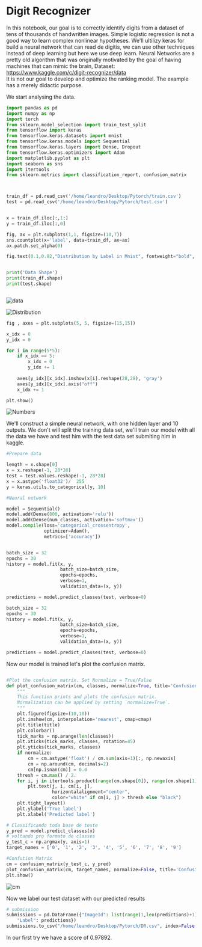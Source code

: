 # Digit Recognizer

In this notebook, our goal is to correctly identify digits from a dataset of tens of thousands of handwritten images. Simple logistic regression is not a good way to learn complex nonlinear hypotheses. We'll ultilizy keras for build a neural network that can read de digitis, we can use other techniques instead of deep learning but here we use deep learn. Neural Networks are a pretty old algorithm that was originally motivated by the goal of having machines that can mimic the brain, 
Dataset: https://www.kaggle.com/c/digit-recognizer/data  
It is not our goal to develop and optimize the ranking model. The example has a merely didactic purpose.

We start analysing the data.



```python
import pandas as pd
import numpy as np
import torch
from sklearn.model_selection import train_test_split
from tensorflow import keras
from tensorflow.keras.datasets import mnist
from tensorflow.keras.models import Sequential
from tensorflow.keras.layers import Dense, Dropout
from tensorflow.keras.optimizers import Adam
import matplotlib.pyplot as plt
import seaborn as sns
import itertools
from sklearn.metrics import classification_report, confusion_matrix



train_df = pd.read_csv('/home/leandro/Desktop/Pytorch/train.csv')
test = pd.read_csv('/home/leandro/Desktop/Pytorch/test.csv')


x = train_df.iloc[:,1:]
y = train_df.iloc[:,0]

fig, ax = plt.subplots(1,1, figsize=(10,7))
sns.countplot(x='label', data=train_df, ax=ax)
ax.patch.set_alpha(0)

fig.text(0.1,0.92,"Distribution by Label in Mnist", fontweight="bold", fontfamily='serif', fontsize=17)


print('Data Shape')
print(train_df.shape)
print(test.shape)



```

![data](https://user-images.githubusercontent.com/83521233/124021752-4d60bb80-d9c2-11eb-9a2a-9c800541c8ad.png)

![Distribution](https://user-images.githubusercontent.com/83521233/124021738-489c0780-d9c2-11eb-9c45-8bf9ee44f0fa.png)


```python
fig , axes = plt.subplots(5, 5, figsize=(15,15))

x_idx = 0
y_idx = 0

for i in range(5*5):
    if x_idx == 5:
        x_idx = 0
        y_idx += 1
        
    axes[y_idx][x_idx].imshow(x[i].reshape(28,28), 'gray')
    axes[y_idx][x_idx].axis("off")
    x_idx += 1

plt.show()


```

![Numbers](https://user-images.githubusercontent.com/83521233/124021839-6bc6b700-d9c2-11eb-8aba-2a710d775fc8.png)

We'll construct a simple neural network, with one hidden layer and 10 outputs. We don't will split the training data set, we'll train our model with all the data we have and test him with the test data set submiting him in kaggle.



```python
#Prepare data

length = x.shape[0]
x = x.reshape(-1, 28*28)
test = test.values.reshape(-1, 28*28)
x = x.astype('float32')/  255
y = keras.utils.to_categorical(y, 10)
```


```python
#Neural network

model = Sequential()
model.add(Dense(800, activation='relu'))
model.add(Dense(num_classes, activation='softmax'))
model.compile(loss='categorical_crossentropy',
              optimizer=Adam(),
              metrics=['accuracy'])


batch_size = 32
epochs = 30
history = model.fit(x, y,
                    batch_size=batch_size,
                    epochs=epochs,
                    verbose=1,
                    validation_data=(x, y))

predictions = model.predict_classes(test, verbose=0)

batch_size = 32
epochs = 30
history = model.fit(x, y,
                    batch_size=batch_size,
                    epochs=epochs,
                    verbose=1,
                    validation_data=(x, y))

predictions = model.predict_classes(test, verbose=0)


```

Now our model is trained let's plot the confusion matrix.


```python

#Plot the confusion matrix. Set Normalize = True/False
def plot_confusion_matrix(cm, classes, normalize=True, title='Confusion matrix', cmap=plt.cm.Blues):
    """
    This function prints and plots the confusion matrix.
    Normalization can be applied by setting `normalize=True`.
    """
    plt.figure(figsize=(10,10))
    plt.imshow(cm, interpolation='nearest', cmap=cmap)
    plt.title(title)
    plt.colorbar()
    tick_marks = np.arange(len(classes))
    plt.xticks(tick_marks, classes, rotation=45)
    plt.yticks(tick_marks, classes)
    if normalize:
        cm = cm.astype('float') / cm.sum(axis=1)[:, np.newaxis]
        cm = np.around(cm, decimals=2)
        cm[np.isnan(cm)] = 0.0
    thresh = cm.max() / 2.
    for i, j in itertools.product(range(cm.shape[0]), range(cm.shape[1])):
        plt.text(j, i, cm[i, j],
                 horizontalalignment="center",
                 color="white" if cm[i, j] > thresh else "black")
    plt.tight_layout()
    plt.ylabel('True label')
    plt.xlabel('Predicted label')

# Classificando toda base de teste
y_pred = model.predict_classes(x)
# voltando pro formato de classes
y_test_c = np.argmax(y, axis=1)
target_names = ['0', '1', '2', '3', '4', '5', '6', '7', '8', '9']

#Confution Matrix
cm = confusion_matrix(y_test_c, y_pred)
plot_confusion_matrix(cm, target_names, normalize=False, title='Confusion Matrix')
plt.show()

```

![cm](https://user-images.githubusercontent.com/83521233/124022337-0c1cdb80-d9c3-11eb-8c0a-a36bbc0623a0.png)

Now we label our test dataset with our predicted results


```python
# submission
submissions = pd.DataFrame({"ImageId": list(range(1,len(predictions)+1)),
    "Label": predictions})
submissions.to_csv("/home/leandro/Desktop/Pytorch/DR.csv", index=False, header=True)
```

In our first try we have  a score of 0.97892.
